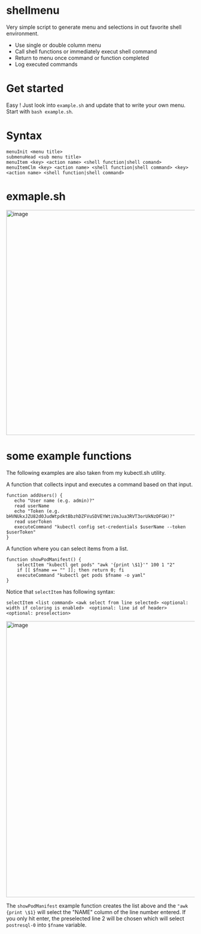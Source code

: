 # shellmenu
Very simple script to generate menu and selections in out favorite shell environment.

- Use single or double column menu
- Call shell functions or immediately execut shell command
- Return to menu once command or function completed
- Log executed commands

# Get started

Easy !
Just look into `example.sh` and update that to write your own menu.
Start with `bash example.sh`.

# Syntax
```
menuInit <menu title>
submenuHead <sub menu title>
menuItem <key> <action name> <shell function|shell comand>
menuItemClm <key> <action name> <shell function|shell command> <key> <action name> <shell function|shell command>
```

# exmaple.sh

<img width="600" alt="image" src="https://github.com/nschlimm/shellmenu/assets/876604/ae8a0a16-434a-4c31-8001-01d29996b72c">

# some example functions

The following examples are also taken from my kubectl.sh utility.

A function that collects input and executes a command based on that input.

```
function addUsers() {
   echo "User name (e.g. admin)?"
   read userName
   echo "Token (e.g. bHVNUkxJZU82d0JudWtpdktBbzhDZFVuSDVEYWtiVmJua3RVT3orUkNzDFGH)?"
   read userToken
   executeCommand "kubectl config set-credentials $userName --token $userToken"
}
```

A function where you can select items from a list.

```
function showPodManifest() {
    selectItem "kubectl get pods" "awk '{print \$1}'" 100 1 "2"
    if [[ $fname == "" ]]; then return 0; fi
    executeCommand "kubectl get pods $fname -o yaml"
}
```

Notice that `selectItem` has following syntax:
```
selectItem <list command> <awk select from line selected> <optional: width if coloring is enabled>  <optional: line id of header> <optional: preselection>
```
<img width="736" alt="image" src="https://github.com/nschlimm/shellmenu/assets/876604/98270286-26cb-4e68-a052-9b403aa41c6f">

The `showPodManifest` example function creates the list above and the `"awk {print \$1}` will select the "NAME" column of the line number entered. If you only hit enter, the preselected line 2 will be chosen which will select `postresql-0` into `$fname` variable.

